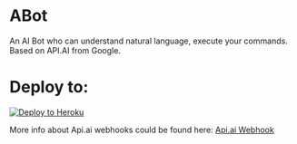 # ABot
An AI Bot who can understand natural language, execute your commands. Based on API.AI from Google.


# Deploy to:
[![Deploy to Heroku](https://www.herokucdn.com/deploy/button.svg)](https://heroku.com/deploy)


More info about Api.ai webhooks could be found here:
[Api.ai Webhook](https://docs.api.ai/docs/webhook)